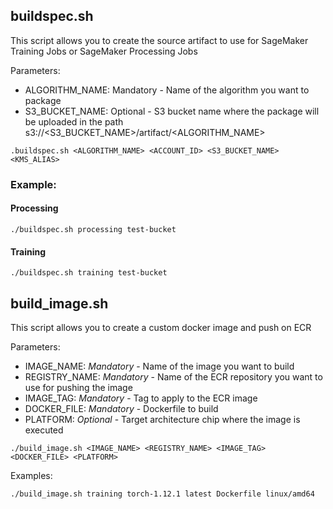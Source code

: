 ## buildspec.sh

This script allows you to create the source artifact to use for SageMaker Training Jobs or SageMaker Processing Jobs

Parameters:
* ALGORITHM_NAME: Mandatory - Name of the algorithm you want to package
* S3_BUCKET_NAME: Optional - S3 bucket name where the package will be uploaded in the path s3://<S3_BUCKET_NAME>/artifact/<ALGORITHM_NAME>

```
.buildspec.sh <ALGORITHM_NAME> <ACCOUNT_ID> <S3_BUCKET_NAME> <KMS_ALIAS>
```

### Example:

#### Processing

```
./buildspec.sh processing test-bucket
```

#### Training

```
./buildspec.sh training test-bucket
```
## build_image.sh

This script allows you to create a custom docker image and push on ECR

Parameters:
* IMAGE_NAME: *Mandatory* - Name of the image you want to build
* REGISTRY_NAME: *Mandatory* - Name of the ECR repository you want to use for pushing the image
* IMAGE_TAG: *Mandatory* - Tag to apply to the ECR image
* DOCKER_FILE: *Mandatory* - Dockerfile to build
* PLATFORM: *Optional* - Target architecture chip where the image is executed
```
./build_image.sh <IMAGE_NAME> <REGISTRY_NAME> <IMAGE_TAG> <DOCKER_FILE> <PLATFORM>
```

Examples:

```
./build_image.sh training torch-1.12.1 latest Dockerfile linux/amd64

